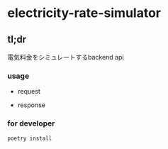 # electricity-rate-simulator

## tl;dr
電気料金をシミュレートするbackend api


### usage


- request

- response


### for developer

``` poetry install ```